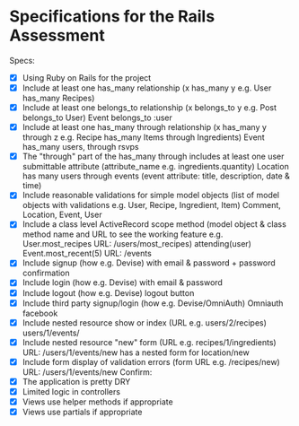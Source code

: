 # Specifications for the Rails Assessment

Specs:
- [x] Using Ruby on Rails for the project
- [x] Include at least one has_many relationship (x has_many y e.g. User has_many Recipes)
- [x] Include at least one belongs_to relationship (x belongs_to y e.g. Post belongs_to User)
  Event belongs_to :user
- [x] Include at least one has_many through relationship (x has_many y through z e.g. Recipe has_many Items through Ingredients)
 Event has_many users, through rsvps
- [x] The "through" part of the has_many through includes at least one user submittable attribute (attribute_name e.g. ingredients.quantity)
  Location has many users through events (event attribute: title, description, date & time)
- [x] Include reasonable validations for simple model objects (list of model objects with validations e.g. User, Recipe, Ingredient, Item)
  Comment, Location, Event, User
- [x] Include a class level ActiveRecord scope method (model object & class method name and URL to see the working feature e.g. User.most_recipes URL: /users/most_recipes)
  attending(user)
  Event.most_recent(5) URL: /events
- [x] Include signup (how e.g. Devise)
  with email & password + password confirmation
- [x] Include login (how e.g. Devise)
  with email & password
- [x] Include logout (how e.g. Devise)
  logout button
- [x] Include third party signup/login (how e.g. Devise/OmniAuth)
Omniauth facebook
- [x] Include nested resource show or index (URL e.g. users/2/recipes)
  users/1/events/
- [x] Include nested resource "new" form (URL e.g. recipes/1/ingredients)
   URL: /users/1/events/new has a nested form for location/new
- [x] Include form display of validation errors (form URL e.g. /recipes/new)
    URL: /users/1/events/new
Confirm:
- [x] The application is pretty DRY
- [x] Limited logic in controllers
- [x] Views use helper methods if appropriate
- [x] Views use partials if appropriate
